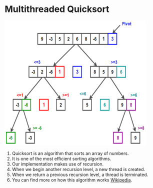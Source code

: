 # Multithreaded Quicksort

<p align="left">
  <img src="../../../imgs/quicksort.png" alt="???" width="450" height="400"/>
</p>

1. Quicksort is an algorithm that sorts an array of numbers.
2. It is one of the most efficient sorting algorithms.
3. Our implementation makes use of recursion.
4. When we begin another recursion level, a new thread is created.
5. When we return a previous recursion level, a thread is terminated.
6. You can find more on how this algorithm works <a href="https://en.wikipedia.org/wiki/Quicksort" target="_blank"
color="cyan">Wikipedia</a>.
